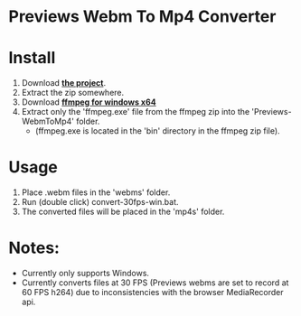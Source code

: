 # Previews Webm To Mp4 Converter

# Install
1. Download **[the project](https://github.com/Previews-app/Previews-WebmToMp4/archive/refs/heads/master.zip)**.
2. Extract the zip somewhere.
3. Download **[ffmpeg for windows x64](https://github.com/BtbN/FFmpeg-Builds/releases/download/latest/ffmpeg-master-latest-win64-gpl.zip)**
4. Extract only the 'ffmpeg.exe' file from the ffmpeg zip into the 'Previews-WebmToMp4' folder.
   * (ffmpeg.exe is located in the 'bin' directory in the ffmpeg zip file).

# Usage
1. Place .webm files in the 'webms' folder.
2. Run (double click) convert-30fps-win.bat.
3. The converted files will be placed in the 'mp4s' folder.


# Notes:
* Currently only supports Windows.
* Currently converts files at 30 FPS (Previews webms are set to record at 60 FPS h264) due to inconsistencies with the browser MediaRecorder api.